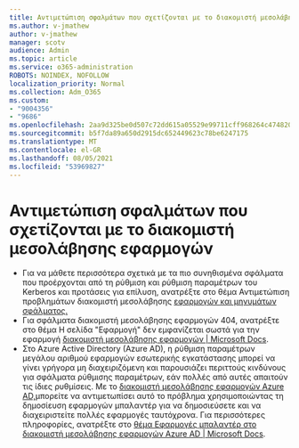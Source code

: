 ```yaml
---
title: Αντιμετώπιση σφαλμάτων που σχετίζονται με το διακομιστή μεσολάβησης εφαρμογών
ms.author: v-jmathew
author: v-jmathew
manager: scotv
audience: Admin
ms.topic: article
ms.service: o365-administration
ROBOTS: NOINDEX, NOFOLLOW
localization_priority: Normal
ms.collection: Adm_O365
ms.custom:
- "9004356"
- "9686"
ms.openlocfilehash: 2aa9d325be0d507c72dd615a05529e99711cff968264c474820625f8fcc65bdc
ms.sourcegitcommit: b5f7da89a650d2915dc652449623c78be6247175
ms.translationtype: MT
ms.contentlocale: el-GR
ms.lasthandoff: 08/05/2021
ms.locfileid: "53969827"
---
```

# <a name="troubleshoot-errors-related-to-application-proxy"></a>Αντιμετώπιση σφαλμάτων που σχετίζονται με το διακομιστή μεσολάβησης εφαρμογών

- Για να μάθετε περισσότερα σχετικά με τα πιο συνηθισμένα σφάλματα που προέρχονται από τη ρύθμιση και ρύθμιση παραμέτρων του Kerberos και προτάσεις για επίλυση, ανατρέξτε στο θέμα Αντιμετώπιση προβλημάτων διακομιστή μεσολάβησης [εφαρμογών και μηνυμάτων σφάλματος.](https://docs.microsoft.com/azure/active-directory/manage-apps/application-proxy-troubleshoot#kerberos-errors)
- Για σφάλματα διακομιστή μεσολάβησης εφαρμογών 404, ανατρέξτε στο θέμα Η σελίδα "Εφαρμογή" δεν εμφανίζεται σωστά για την εφαρμογή [διακομιστή μεσολάβησης εφαρμογών | Microsoft Docs](https://docs.microsoft.com/azure/active-directory/manage-apps/application-proxy-page-appearance-broken-problem).
- Στο Azure Active Directory (Azure AD), η ρύθμιση παραμέτρων μεγάλου αριθμού εφαρμογών εσωτερικής εγκατάστασης μπορεί να γίνει γρήγορα μη διαχειριζόμενη και παρουσιάζει περιττούς κινδύνους για σφάλματα ρύθμισης παραμέτρων, εάν πολλές από αυτές απαιτούν τις ίδιες ρυθμίσεις. Με το [διακομιστή μεσολάβησης εφαρμογών Azure AD,](https://docs.microsoft.com/azure/active-directory/manage-apps/application-proxy)μπορείτε να αντιμετωπίσει αυτό το πρόβλημα χρησιμοποιώντας τη δημοσίευση εφαρμογών μπαλαντέρ για να δημοσιεύσετε και να διαχειριστείτε πολλές εφαρμογές ταυτόχρονα. Για περισσότερες πληροφορίες, ανατρέξτε στο [θέμα Εφαρμογές μπαλαντέρ στο διακομιστή μεσολάβησης εφαρμογών Azure AD | Microsoft Docs](https://docs.microsoft.com/azure/active-directory/manage-apps/application-proxy-wildcard).
